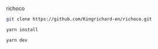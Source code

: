 richoco

```bash
git clone https://github.com/Kingrichard-en/richoco.git
```

```bash
yarn install
```

```bash
yarn dev
```
